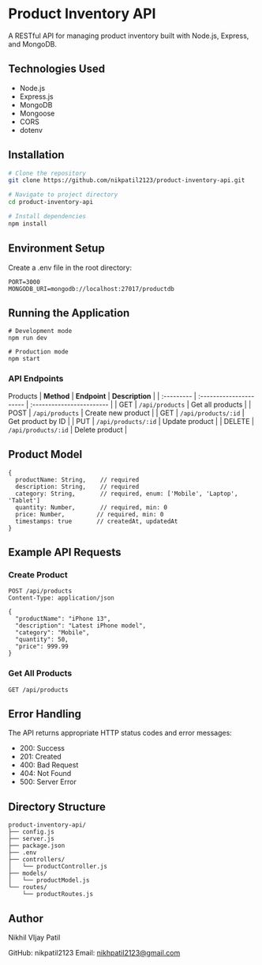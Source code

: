 # Product Inventory API

A RESTful API for managing product inventory built with Node.js, Express, and MongoDB.

## Technologies Used

- Node.js
- Express.js
- MongoDB
- Mongoose
- CORS
- dotenv

## Installation

```bash
# Clone the repository
git clone https://github.com/nikpatil2123/product-inventory-api.git

# Navigate to project directory
cd product-inventory-api

# Install dependencies
npm install
```

## Environment Setup 
Create a  .env  file in the root directory:
```
PORT=3000
MONGODB_URI=mongodb://localhost:27017/productdb
```

## Running the Application
```
# Development mode
npm run dev

# Production mode
npm start
```
###  API Endpoints
Products
| **Method** | **Endpoint**            | **Description**           |
| :--------- | :---------------------- | :------------------------ |
| GET        | `/api/products`         | Get all products          |
| POST       | `/api/products`         | Create new product        |
| GET        | `/api/products/:id`     | Get product by ID         |
| PUT        | `/api/products/:id`     | Update product            |
| DELETE     | `/api/products/:id`     | Delete product            |

## Product Model
```
{
  productName: String,    // required
  description: String,    // required
  category: String,       // required, enum: ['Mobile', 'Laptop', 'Tablet']
  quantity: Number,       // required, min: 0
  price: Number,         // required, min: 0
  timestamps: true       // createdAt, updatedAt
}
```
##  Example API Requests
### Create Product
```
POST /api/products
Content-Type: application/json

{
  "productName": "iPhone 13",
  "description": "Latest iPhone model",
  "category": "Mobile",
  "quantity": 50,
  "price": 999.99
}
```
### Get All Products
```
GET /api/products
```
## Error Handling
The API returns appropriate HTTP status codes and error messages:
-   200: Success
-   201: Created
-   400: Bad Request
-   404: Not Found
-   500: Server Error

## Directory Structure
```
product-inventory-api/
├── config.js
├── server.js
├── package.json
├── .env
├── controllers/
│   └── productController.js
├── models/
│   └── productModel.js
└── routes/
    └── productRoutes.js
```
## Author
Nikhil VIjay Patil

GitHub: nikpatil2123
Email: nikhpatil2123@gmail.com
